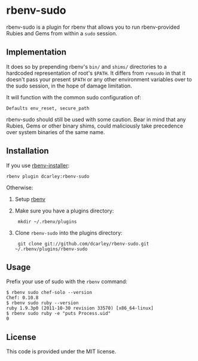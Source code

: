 # rbenv-sudo

rbenv-sudo is a plugin for rbenv that allows you to run rbenv-provided
Rubies and Gems from within a `sudo` session.

## Implementation

It does so by prepending rbenv's `bin/` and `shims/` directories to a
hardcoded representation of root's `$PATH`. It differs from `rvmsudo` in
that it doesn't pass your present `$PATH` or any other environment
variables over to the sudo session, in the hope of damage limitation.

It will function with the common sudo configuration of:

    Defaults env_reset, secure_path

rbenv-sudo should still be used with some caution. Bear in mind that any
Rubies, Gems or other binary shims, could maliciously take precedence over
system binaries of the same name.

## Installation

If you use [rbenv-installer](https://github.com/fesplugas/rbenv-installer):

    rbenv plugin dcarley:rbenv-sudo

Otherwise:

1. Setup [rbenv](https://github.com/sstephenson/rbenv)
1. Make sure you have a plugins directory:

        mkdir ~/.rbenv/plugins

1. Clone `rbenv-sudo` into the plugins directory:

        git clone git://github.com/dcarley/rbenv-sudo.git ~/.rbenv/plugins/rbenv-sudo

## Usage

Prefix your use of sudo with the `rbenv` command:

    $ rbenv sudo chef-solo --version
    Chef: 0.10.8
    $ rbenv sudo ruby --version
    ruby 1.9.3p0 (2011-10-30 revision 33570) [x86_64-linux]
    $ rbenv sudo ruby -e "puts Process.uid"
    0

## License

This code is provided under the MIT license.

